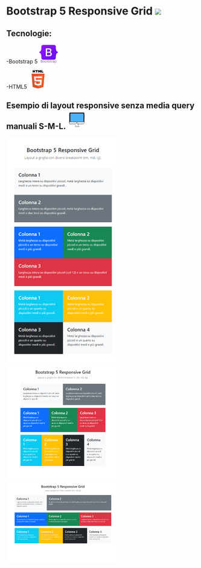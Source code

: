 # Bootstrap 5 Responsive Grid  <img src="https://media0.giphy.com/media/v1.Y2lkPTc5MGI3NjExYWU1Z2xkYWZjNmpkc2JyZGtzd3NlenU2ejZ6a2c3emZ5ZTlhdWJhZiZlcD12MV9pbnRlcm5hbF9naWZfYnlfaWQmY3Q9Zw/mcsPU3SkKrYDdW3aAU/giphy.gif" width="50px">
## Tecnologie: 
-Bootstrap 5   <img src="https://raw.githubusercontent.com/devicons/devicon/master/icons/bootstrap/bootstrap-original-wordmark.svg" width="50" />
 
-HTML5  <img src="https://raw.githubusercontent.com/devicons/devicon/master/icons/html5/html5-original-wordmark.svg" width="50" />


## Esempio di layout responsive senza media query manuali S-M-L.  <img src="/img/wired-lineal-478-computer-disp-unscreen.gif" width="50px">

<img src="/img/mobile.png" alt="layout S" width="300">
<img src="/img/tablet.png" alt="layout M" width="300">
<img src="/img/desktop.png" alt="layout L" width="300">








